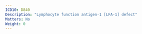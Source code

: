 ```yaml
---
ICD10: D840
Description: "Lymphocyte function antigen-1 [LFA-1] defect"
Matters: No
Weight: 0
---
```


